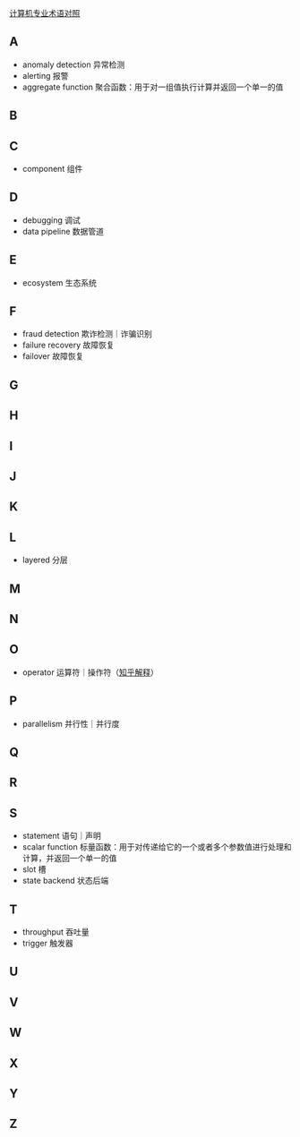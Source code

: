 [计算机专业术语对照](https://github.com/EarsEyesMouth/computerese-cross-references)

## A
* anomaly detection 异常检测
* alerting 报警
* aggregate function 聚合函数：用于对一组值执行计算并返回一个单一的值

## B

## C
* component 组件

## D
* debugging 调试
* data pipeline 数据管道

## E
* ecosystem 生态系统

## F
* fraud detection 欺诈检测｜诈骗识别
* failure recovery 故障恢复
* failover 故障恢复

## G

## H

## I

## J

## K

## L
* layered 分层

## M

## N

## O
* operator 运算符｜操作符（[知乎解释](https://www.zhihu.com/question/34670236)）

## P
* parallelism 并行性｜并行度

## Q

## R

## S
* statement 语句｜声明
* scalar function 标量函数：用于对传递给它的一个或者多个参数值进行处理和计算，并返回一个单一的值
* slot 槽
* state backend 状态后端

## T
* throughput 吞吐量
* trigger 触发器

## U

## V

## W

## X

## Y

## Z
